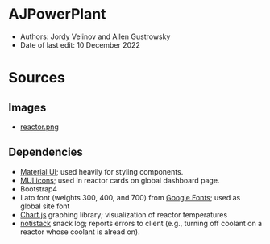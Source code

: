 # AJPowerPlant
- Authors: Jordy Velinov and Allen Gustrowsky
- Date of last edit: 10 December 2022

# Sources
## Images
- [reactor.png](https://www.technologyreview.com/2019/02/27/136920/the-new-safer-nuclear-reactors-that-might-help-stop-climate-change/)

## Dependencies
- [Material UI](https://mui.com/); used heavily for styling components.
- [MUI icons](https://mui.com/material-ui/material-icons/); used in reactor cards on global dashboard page.
- Bootstrap4
- Lato font (weights 300, 400, and 700) from [Google Fonts](https://fonts.google.com/specimen/Lato); used as global site font
- [Chart.js](https://www.chartjs.org/docs/latest/) graphing library; visualization of reactor temperatures
- [notistack](https://www.npmjs.com/package/notistack) snack log; reports errors to client (e.g., turning off coolant on a reactor whose coolant is alread on).

